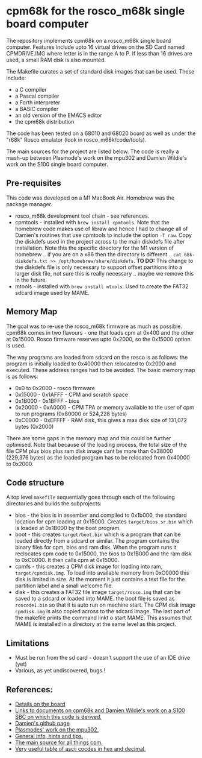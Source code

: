 # cpm68k for the rosco_m68k single board computer

The repository implements cpm68k on a rosco_m68k single board computer.  Features include upto 16 virtual drives on the SD Card named CPMDRIVE<letter>.IMG where letter is in the range A to P.  If less than 16 drives are used, a small RAM disk is also mounted.

The Makefile curates a set of standard disk images that can be used. These include:
- a C compiler
- a Pascal compiler
- a Forth interpreter
- a BASIC compiler
- an old version of the EMACS editor
- the cpm68k distribution 

The code has been tested on a 68010 and 68020 board as well as under the "r68k" Rosco emulator (look in rosco_m68k/code/tools).  

The main sources for the project are listed below.  The code is really a mash-up between Plasmode's work on the mpu302 and Damien Wildie's work on the S100 single board computer.

## Pre-requisites
This code was developed on a M1 MacBook Air.  Homebrew was the package manager.
- rosco_m68k development tool chain - see references.
- cpmtools - installed with `brew install cpmtools`.  Note that the homebrew code makes use of libraw and hence I had to change all of Damien's routines that use cpmtools to include the option `-T raw`. Copy the diskdefs used in the project across to the main diskdefs file after installation.  Note this the specific directory for the M1 version of homebrew .. if you are on a x86 then the directory is different .. `cat 68k-diskdefs.txt >> /opt/homebrew/share/diskdefs`.  **TO DO:** This change to the diskdefs file is only necessary to support offset partitions into a larger disk file, not sure this is really necessary .. maybe we remove this in the future. 
- mtools - installed with `brew install mtools`.  Used to create the FAT32 sdcard image used by MAME.

## Memory Map
The goal was to re-use the rosco_m68k firmware as much as possible.  cpm68k comes in two flavours - one that loads cpm at 0x400 and the other at 0x15000.  Rosco firmware reserves upto 0x2000, so the 0x15000 option is used. 

The way programs are loaded from sdcard on the rosco is as follows: the program is initially loaded to 0x40000 then relocated to 0x2000 and executed.  These address ranges had to be avoided.  The basic memory map is as follows:

- 0x0 to 0x2000 - rosco firmware
- 0x15000 - 0x1AFFF - CPM and scratch space
- 0x1B000 - 0x1BFFF - bios
- 0x20000 - 0xA0000 - CPM TPA or memory available to the user of cpm to run programs (0x80000 or 524,228 bytes)
- 0xC0000 - 0xEFFFF - RAM disk, this gives a max disk size of 131,072 bytes (0x2000)

There are some gaps in the memory map and this could be further optimised.  Note that because of the loading process, the total size of the file CPM plus bios plus ram disk image cant be more than 0x38000 (229,376 bytes) as the loaded program has to be relocated from 0x40000 to 0x2000.

## Code structure
A top level `makefile` sequentially goes through each of the following directories and builds the subprojects: 
- bios - the bios is in assember and compiled to 0x1b000, the standard location for cpm loading at 0x15000.  Creates `target/bios.sr.bin` which is loaded at 0x1B000 by the boot program.
- boot - this creates `target/boot.bin` which is a program that can be loaded directly from a sdcard or similar.  The program contains the binary files for cpm, bios and ram disk.  When the program runs it reclocates cpm code to 0x15000, the bios to 0x1B000 and the ram disk to 0xC0000.  It then calls cpm at 0x15000.
- cpmfs - this creates a CPM disk image for loading into ram, `target/cpmdisk.img`.  To load into available memory from 0xC0000 this disk is  limited in size.  At the moment it just contains a text file for the partition label and a small welcome file.
- disk - this creates a FAT32 file image `target/rosco.img` that can be saved to a sdcard or loaded into MAME.  the boot file is saved as `roscode1.bin` so that it is auto run on machine start.  The CPM disk image `cpmdisk.img` is also copied across to the sdcard image.  The last part of the makefile prints the command linkt o start MAME.  This assumes that MAME is imstalled in a directory at the same level as this project.

## Limitations
- Must be run from the sd card - doesn't support the use of an IDE drive (yet)
- Various, as yet undiscovered, bugs !

## References:
- [Details on the board](https://rosco-m68k.com/)
- [Links to documents on cpm68k and Damien Wildie's work on a S100 SBC on which this code is derived.](http://www.s100computers.com/Software%20Folder/CPM68K/CPM68K%20Software.htm)
- [Damien's github page](https://github.com/dwildie/cpm-68k)
- [Plasmodes' work on the mpu302.](https://hackaday.io/project/28504-reverse-engineering-soneplex-spx-mpu-sbc/log/71892-port-cpm-68k-to-mpu302-part-1)
- [General info, hints and tips.](https://www.retrobrewcomputers.org/forum/index.php?t=msg&th=222&goto=3703&)
- [The main source for all things cpm.](http://www.cpm.z80.de/)
- [Very useful table of ascii cocdes in hex and decimal.](https://www.ibm.com/docs/en/aix/7.2?topic=adapters-ascii-decimal-hexadecimal-octal-binary-conversion-table)
